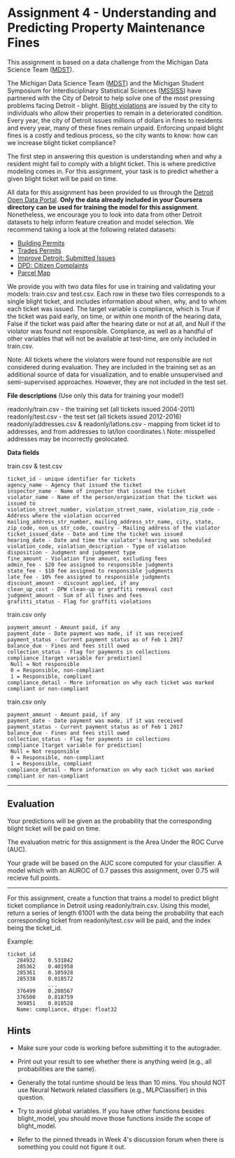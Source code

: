 

# Assignment 4 - Understanding and Predicting Property Maintenance Fines

This assignment is based on a data challenge from the Michigan Data Science Team ([MDST](https://midas.umich.edu/educational/mdst-announces-detroit-blight-data-challenge-organizational-meeting-feb-16/)).

The Michigan Data Science Team ([MDST](https://midas.umich.edu/educational/mdst-announces-detroit-blight-data-challenge-organizational-meeting-feb-16/)) and the Michigan Student Symposium for Interdisciplinary Statistical Sciences ([MSSISS](https://sites.lsa.umich.edu/mssiss/)) have partnered with the City of Detroit to help solve one of the most pressing problems facing Detroit - blight. [Blight violations](https://detroitmi.gov/How-Do-I/Report/Blight-Complaint-FAQs) are issued by the city to individuals who allow their properties to remain in a deteriorated condition. Every year, the city of Detroit issues millions of dollars in fines to residents and every year, many of these fines remain unpaid. Enforcing unpaid blight fines is a costly and tedious process, so the city wants to know: how can we increase blight ticket compliance?

The first step in answering this question is understanding when and why a resident might fail to comply with a blight ticket. This is where predictive modeling comes in. For this assignment, your task is to predict whether a given blight ticket will be paid on time.

All data for this assignment has been provided to us through the [Detroit Open Data Portal](https://data.detroitmi.gov). **Only the data already included in your Coursera directory can be used for training the model for this assignment**. Nonetheless, we encourage you to look into data from other Detroit datasets to help inform feature creation and model selection. We recommend taking a look at the following related datasets:

* [Building Permits](https://data.detroitmi.gov/Property-Parcels/Building-Permits/xw2a-a7tf)
* [Trades Permits](https://data.detroitmi.gov/Property-Parcels/Trades-Permits/635b-dsgv)
* [Improve Detroit: Submitted Issues](https://data.detroitmi.gov/Government/Improve-Detroit-Submitted-Issues/fwz3-w3yn)
* [DPD: Citizen Complaints](https://data.detroitmi.gov/Public-Safety/DPD-Citizen-Complaints-2016/kahe-efs3)
* [Parcel Map](https://data.detroitmi.gov/Property-Parcels/Parcel-Map/fxkw-udwf)



We provide you with two data files for use in training and validating your models: train.csv and test.csv. Each row in these two files corresponds to a single blight ticket, and includes information about when, why, and to whom each ticket was issued. The target variable is compliance, which is True if the ticket was paid early, on time, or within one month of the hearing data, False if the ticket was paid after the hearing date or not at all, and Null if the violator was found not responsible. Compliance, as well as a handful of other variables that will not be available at test-time, are only included in train.csv.

Note: All tickets where the violators were found not responsible are not considered during evaluation. They are included in the training set as an additional source of data for visualization, and to enable unsupervised and semi-supervised approaches. However, they are not included in the test set.



**File descriptions** (Use only this data for training your model!)

readonly/train.csv - the training set (all tickets issued 2004-2011)\
readonly/test.csv - the test set (all tickets issued 2012-2016)\
readonly/addresses.csv & readonly/latlons.csv - mapping from ticket id to addresses, and from addresses to lat/lon coordinates.\ 
 Note: misspelled addresses may be incorrectly geolocated.

**Data fields**

train.csv & test.csv

    ticket_id - unique identifier for tickets
    agency_name - Agency that issued the ticket
    inspector_name - Name of inspector that issued the ticket
    violator_name - Name of the person/organization that the ticket was issued to
    violation_street_number, violation_street_name, violation_zip_code - Address where the violation occurred
    mailing_address_str_number, mailing_address_str_name, city, state, zip_code, non_us_str_code, country - Mailing address of the violator
    ticket_issued_date - Date and time the ticket was issued
    hearing_date - Date and time the violator's hearing was scheduled
    violation_code, violation_description - Type of violation
    disposition - Judgment and judgement type
    fine_amount - Violation fine amount, excluding fees
    admin_fee - $20 fee assigned to responsible judgments
    state_fee - $10 fee assigned to responsible judgments
    late_fee - 10% fee assigned to responsible judgments
    discount_amount - discount applied, if any
    clean_up_cost - DPW clean-up or graffiti removal cost
    judgment_amount - Sum of all fines and fees
    grafitti_status - Flag for graffiti violations
    
train.csv only

    payment_amount - Amount paid, if any
    payment_date - Date payment was made, if it was received
    payment_status - Current payment status as of Feb 1 2017
    balance_due - Fines and fees still owed
    collection_status - Flag for payments in collections
    compliance [target variable for prediction] 
     Null = Not responsible
     0 = Responsible, non-compliant
     1 = Responsible, compliant
    compliance_detail - More information on why each ticket was marked compliant or non-compliant


train.csv only

    payment_amount - Amount paid, if any
    payment_date - Date payment was made, if it was received
    payment_status - Current payment status as of Feb 1 2017
    balance_due - Fines and fees still owed
    collection_status - Flag for payments in collections
    compliance [target variable for prediction] 
     Null = Not responsible
     0 = Responsible, non-compliant
     1 = Responsible, compliant
    compliance_detail - More information on why each ticket was marked compliant or non-compliant

---

## Evaluation

Your predictions will be given as the probability that the corresponding blight ticket will be paid on time.

The evaluation metric for this assignment is the Area Under the ROC Curve (AUC).

Your grade will be based on the AUC score computed for your classifier. A model which with an AUROC of 0.7 passes this assignment, over 0.75 will recieve full points.

***

For this assignment, create a function that trains a model to predict blight ticket compliance in Detroit using readonly/train.csv. Using this model, return a series of length 61001 with the data being the probability that each corresponding ticket from readonly/test.csv will be paid, and the index being the ticket_id.

Example:

    ticket_id
       284932    0.531842
       285362    0.401958
       285361    0.105928
       285338    0.018572
                 ...
       376499    0.208567
       376500    0.818759
       369851    0.018528
       Name: compliance, dtype: float32


## Hints

* Make sure your code is working before submitting it to the autograder.
* Print out your result to see whether there is anything weird (e.g., all probabilities are the same).
* Generally the total runtime should be less than 10 mins. You should NOT use Neural Network related classifiers (e.g., MLPClassifier) in this question.
* Try to avoid global variables. If you have other functions besides blight_model, you should move those functions inside the scope of blight_model.

* Refer to the pinned threads in Week 4's discussion forum when there is something you could not figure it out.














